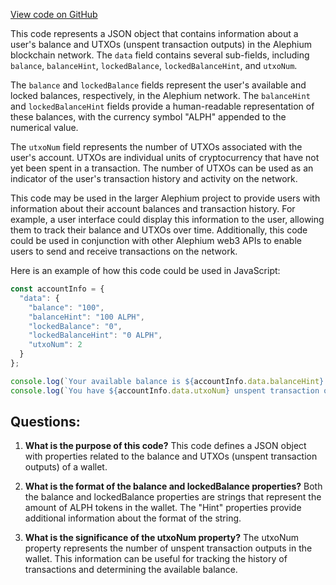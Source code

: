 [View code on GitHub](https://github.com/oxygenium/oxygenium-web3/packages/web3/src/fixtures/balance.json)

This code represents a JSON object that contains information about a user's balance and UTXOs (unspent transaction outputs) in the Alephium blockchain network. The `data` field contains several sub-fields, including `balance`, `balanceHint`, `lockedBalance`, `lockedBalanceHint`, and `utxoNum`.

The `balance` and `lockedBalance` fields represent the user's available and locked balances, respectively, in the Alephium network. The `balanceHint` and `lockedBalanceHint` fields provide a human-readable representation of these balances, with the currency symbol "ALPH" appended to the numerical value.

The `utxoNum` field represents the number of UTXOs associated with the user's account. UTXOs are individual units of cryptocurrency that have not yet been spent in a transaction. The number of UTXOs can be used as an indicator of the user's transaction history and activity on the network.

This code may be used in the larger Alephium project to provide users with information about their account balances and transaction history. For example, a user interface could display this information to the user, allowing them to track their balance and UTXOs over time. Additionally, this code could be used in conjunction with other Alephium web3 APIs to enable users to send and receive transactions on the network.

Here is an example of how this code could be used in JavaScript:

```javascript
const accountInfo = {
  "data": {
    "balance": "100",
    "balanceHint": "100 ALPH",
    "lockedBalance": "0",
    "lockedBalanceHint": "0 ALPH",
    "utxoNum": 2
  }
};

console.log(`Your available balance is ${accountInfo.data.balanceHint}.`);
console.log(`You have ${accountInfo.data.utxoNum} unspent transaction outputs.`);
```
## Questions: 
 1. **What is the purpose of this code?** 
This code defines a JSON object with properties related to the balance and UTXOs (unspent transaction outputs) of a wallet.

2. **What is the format of the balance and lockedBalance properties?** 
Both the balance and lockedBalance properties are strings that represent the amount of ALPH tokens in the wallet. The "Hint" properties provide additional information about the format of the string.

3. **What is the significance of the utxoNum property?** 
The utxoNum property represents the number of unspent transaction outputs in the wallet. This information can be useful for tracking the history of transactions and determining the available balance.
